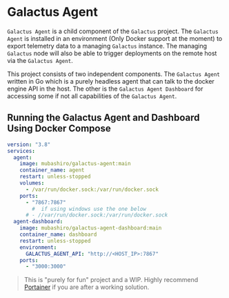 # Galactus Agent

`Galactus Agent` is a child component of the `Galactus` project. The `Galactus Agent` is installed in an environment (Only Docker support at the moment) to export telemetry data to a managing `Galactus` instance. The managing `Galactus` node will also be able to trigger deployments on the remote host via the `Galactus Agent`.

This project consists of two independent components. The `Galactus Agent` written in Go which is a purely headless agent that can talk to the docker engine API in the host. The other is the `Galactus Agent Dashboard` for accessing some if not all capabilities of the `Galactus Agent`.


## Running the Galactus Agent and Dashboard Using Docker Compose


```yaml
version: "3.8"
services:
  agent:
    image: mubashiro/galactus-agent:main
    container_name: agent
    restart: unless-stopped
    volumes:
      - /var/run/docker.sock:/var/run/docker.sock
    ports:
      - "7867:7867"
        #  if using windows use the one below
      # - //var/run/docker.sock:/var/run/docker.sock
  agent-dashboard:
    image: mubashiro/galactus-agent-dashboard:main
    container_name: dashboard
    restart: unless-stopped
    environment:
      GALACTUS_AGENT_API: "http://<HOST_IP>:7867"
    ports:
      - "3000:3000"
```

> This is "purely for fun" project and a WIP. Highly recommend [Portainer](https://www.portainer.io/) if you are after a working solution.
